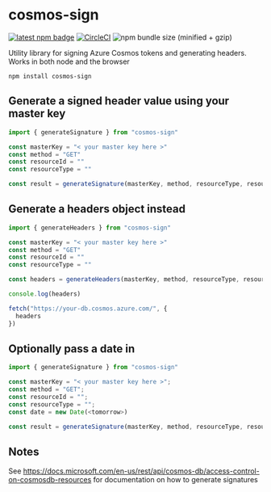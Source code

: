 # cosmos-sign

[![latest npm badge](https://img.shields.io/npm/v/cosmos-sign/latest.svg)](https://www.npmjs.com/package/@azure/cosmos)
[![CircleCI](https://circleci.com/gh/southpolesteve/cosmos-sign.svg?style=svg)](https://circleci.com/gh/southpolesteve/cosmos-sign)
![npm bundle size (minified + gzip)](https://img.shields.io/bundlephobia/minzip/cosmos-sign.svg)

Utility library for signing Azure Cosmos tokens and generating headers. Works in both node and the browser

`npm install cosmos-sign`

## Generate a signed header value using your master key

```js
import { generateSignature } from "cosmos-sign"

const masterKey = "< your master key here >"
const method = "GET"
const resourceId = ""
const resourceType = ""

const result = generateSignature(masterKey, method, resourceType, resourceId)
```

## Generate a headers object instead

```js
import { generateHeaders } from "cosmos-sign"

const masterKey = "< your master key here >"
const method = "GET"
const resourceId = ""
const resourceType = ""

const headers = generateHeaders(masterKey, method, resourceType, resourceId)

console.log(headers)

fetch("https://your-db.cosmos.azure.com/", {
  headers
})
```

## Optionally pass a date in

```js
import { generateSignature } from "cosmos-sign"

const masterKey = "< your master key here >";
const method = "GET";
const resourceId = "";
const resourceType = "";
const date = new Date(<tomorrow>)

const result = generateSignature(masterKey, method, resourceType, resourceId, const date = new Date(<tomorrow>));
```

## Notes

See https://docs.microsoft.com/en-us/rest/api/cosmos-db/access-control-on-cosmosdb-resources for documentation on how to generate signatures
